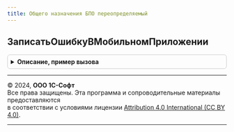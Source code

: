 ```yaml
---
title: Общего назначения БПО переопределяемый
---
```



## ЗаписатьОшибкуВМобильномПриложении
<details style="margin: 1em 0; padding: 0.5em; border: 1px solid #ccc; border-radius: 6px;">

<summary style="font-weight: bold; cursor: pointer;">Описание, пример вызова</summary>

```bsl

// Выполняет запись ошибки в мобильном приложении вместо журнала регистрации
// @skip-check module-empty-method
//
// Параметры:
//   ИмяСобытия - Строка
//   ПредставлениеУровня - Строка - возможные значения: "Ошибка", "Предупреждение", "Информация"
//   Метаданные - ОбъектМетаданных
//   Комментарий - Строка
//
Процедура ЗаписатьОшибкуВМобильномПриложении(ИмяСобытия, ПредставлениеУровня, Метаданные, Комментарий) Экспорт
```

Пример вызова
```bsl
ОбщегоНазначенияБПОПереопределяемый.ЗаписатьОшибкуВМобильномПриложении(ИмяСобытия, ПредставлениеУровня, Метаданные, Комментарий) 
```
</details>

---

© 2024, **ООО 1С-Софт**  
Все права защищены. Эта программа и сопроводительные материалы предоставляются  
в соответствии с условиями лицензии [Attribution 4.0 International (CC BY 4.0)](https://creativecommons.org/licenses/by/4.0/legalcode).

---
